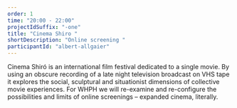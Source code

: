 ```yaml
---
order: 1
time: "20:00 - 22:00"
projectIdSuffix: "-one"
title: "Cinema Shiro "
shortDescription: "Online screening "
participantId: "albert-allgaier"
---
```


Cinema Shiró is an international film festival dedicated to a single movie.
By using an obscure recording of a late night television broadcast on VHS tape it explores the social, sculptural and situationist dimensions of collective movie experiences. For WHPH we will re-examine and re-configure the possibilities and limits of online screenings – expanded cinema, literally.
